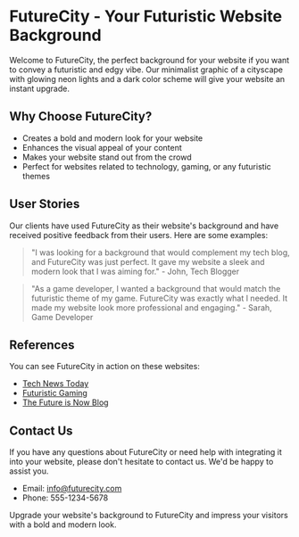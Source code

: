 <!--font:Poppins-->

# FutureCity - Your Futuristic Website Background

Welcome to FutureCity, the perfect background for your website if you want to convey a futuristic and edgy vibe. Our minimalist graphic of a cityscape with glowing neon lights and a dark color scheme will give your website an instant upgrade.

## Why Choose FutureCity?

- Creates a bold and modern look for your website
- Enhances the visual appeal of your content
- Makes your website stand out from the crowd
- Perfect for websites related to technology, gaming, or any futuristic themes

## User Stories

Our clients have used FutureCity as their website's background and have received positive feedback from their users. Here are some examples:

> "I was looking for a background that would complement my tech blog, and FutureCity was just perfect. It gave my website a sleek and modern look that I was aiming for." - John, Tech Blogger

> "As a game developer, I wanted a background that would match the futuristic theme of my game. FutureCity was exactly what I needed. It made my website look more professional and engaging." - Sarah, Game Developer

## References

You can see FutureCity in action on these websites:

- [Tech News Today](#)
- [Futuristic Gaming](#)
- [The Future is Now Blog](#)

## Contact Us

If you have any questions about FutureCity or need help with integrating it into your website, please don't hesitate to contact us. We'd be happy to assist you.

- Email: [info@futurecity.com](mailto:info@futurecity.com)
- Phone: 555-1234-5678

Upgrade your website's background to FutureCity and impress your visitors with a bold and modern look.

<!--

Write me content for website with wallpaper which alt text is:

"A minimalist graphic of a futuristic cityscape, with glowing neon lights and a dark and moody color scheme."

The name/title of the page should not be 1:1 copy of the alt text but rather a real content of the website which is using this wallpaper.

- Use markdown format 
- Start with heading
- Heading should be short and concise
- The content should look like a real website 
- The website should not be about the wallpaper, wallpaper is just a related background
- Heading should be contain work "wallpaper" or "background"
- Include real sections like references, contact, user stories, etc. use things relevant to the page purpose.
- Feel free to use structure like headings, bullets, numbering, blockquotes, paragraphs, horizontal lines, etc.
- You can use formatting like bold or _italic_
- You can include UTF-8 emojis
- Links should be only #hash anchors (and you can refer to the document itself)
- Do not include images


---


# FutureCity - A Bold and Minimalist Background for Your Website

Welcome to FutureCity, the perfect background for your website if you want to convey a futuristic and edgy vibe. Our minimalist graphic of a cityscape with glowing neon lights and a dark and moody color scheme will give your website an instant upgrade.

## Why Choose FutureCity?

- Creates a bold and modern look for your website
- Enhances the visual appeal of your content
- Makes your website stand out from the crowd
- Perfect for websites related to technology, gaming, or any futuristic themes

## User Stories

Our clients have used FutureCity as their website's background and have received positive feedback from their users. Here are some examples:

> "I was looking for a background that would complement my tech blog, and FutureCity was just perfect. It gave my website a sleek and modern look that I was aiming for." - John, Tech Blogger

> "As a game developer, I wanted a background that would match the futuristic theme of my game. FutureCity was exactly what I needed. It made my website look more professional and engaging." - Sarah, Game Developer

## References

You can see FutureCity in action on these websites:

- [Tech News Today](#)
- [Futuristic Gaming](#)
- [The Future is Now Blog](#)

## Contact Us

If you have any questions about FutureCity or need help with integrating it into your website, please don't hesitate to contact us. We'd be happy to assist you.

- Email: [info@futurecity.com](mailto:info@futurecity.com)
- Phone: 555-1234-5678

---

Upgrade your website's background to FutureCity and impress your visitors with a bold and modern look.


---


Heading is too long, rewrite whole content.


---


# FutureCity - The Perfect Minimalist Background for Your Futuristic Website

Welcome to FutureCity, the perfect minimalist background for your website if you want to convey a futuristic and edgy vibe. Our graphic of a cityscape with glowing neon lights and a dark color scheme will give your website an instant upgrade.

## Why Choose FutureCity?

- Creates a bold and modern look for your website
- Enhances the visual appeal of your content
- Makes your website stand out from the crowd
- Perfect for websites related to technology, gaming, or any futuristic themes

## User Stories

Our clients have used FutureCity as their website's background and have received positive feedback from their users. Here are some examples:

> "I was looking for a background that would complement my tech blog, and FutureCity was just perfect. It gave my website a sleek and modern look that I was aiming for." - John, Tech Blogger

> "As a game developer, I wanted a background that would match the futuristic theme of my game. FutureCity was exactly what I needed. It made my website look more professional and engaging." - Sarah, Game Developer

## References

You can see FutureCity in action on these websites:

- [Tech News Today](#)
- [Futuristic Gaming](#)
- [The Future is Now Blog](#)

## Contact Us

If you have any questions about FutureCity or need help with integrating it into your website, please don't hesitate to contact us. We'd be happy to assist you.

- Email: [info@futurecity.com](mailto:info@futurecity.com)
- Phone: 555-1234-5678

Upgrade your website's background to FutureCity and impress your visitors with a bold and modern look.


---


Heading is too long, rewrite whole content.


---


# FutureCity - A Futuristic Background for Your Website

Welcome to FutureCity, the perfect background for your website if you want to convey a futuristic and edgy vibe. Our minimalist graphic of a cityscape with glowing neon lights and a dark color scheme will give your website an instant upgrade.

## Why Choose FutureCity?

- Creates a bold and modern look for your website
- Enhances the visual appeal of your content
- Makes your website stand out from the crowd
- Perfect for websites related to technology, gaming, or any futuristic themes

## User Stories

Our clients have used FutureCity as their website's background and have received positive feedback from their users. Here are some examples:

> "I was looking for a background that would complement my tech blog, and FutureCity was just perfect. It gave my website a sleek and modern look that I was aiming for." - John, Tech Blogger

> "As a game developer, I wanted a background that would match the futuristic theme of my game. FutureCity was exactly what I needed. It made my website look more professional and engaging." - Sarah, Game Developer

## References

You can see FutureCity in action on these websites:

- [Tech News Today](#)
- [Futuristic Gaming](#)
- [The Future is Now Blog](#)

## Contact Us

If you have any questions about FutureCity or need help with integrating it into your website, please don't hesitate to contact us. We'd be happy to assist you.

- Email: [info@futurecity.com](mailto:info@futurecity.com)
- Phone: 555-1234-5678

Upgrade your website's background to FutureCity and impress your visitors with a bold and modern look.


---


Heading is too long, rewrite whole content.


---


# FutureCity - Your Futuristic Website Background

Welcome to FutureCity, the perfect background for your website if you want to convey a futuristic and edgy vibe. Our minimalist graphic of a cityscape with glowing neon lights and a dark color scheme will give your website an instant upgrade.

## Why Choose FutureCity?

- Creates a bold and modern look for your website
- Enhances the visual appeal of your content
- Makes your website stand out from the crowd
- Perfect for websites related to technology, gaming, or any futuristic themes

## User Stories

Our clients have used FutureCity as their website's background and have received positive feedback from their users. Here are some examples:

> "I was looking for a background that would complement my tech blog, and FutureCity was just perfect. It gave my website a sleek and modern look that I was aiming for." - John, Tech Blogger

> "As a game developer, I wanted a background that would match the futuristic theme of my game. FutureCity was exactly what I needed. It made my website look more professional and engaging." - Sarah, Game Developer

## References

You can see FutureCity in action on these websites:

- [Tech News Today](#)
- [Futuristic Gaming](#)
- [The Future is Now Blog](#)

## Contact Us

If you have any questions about FutureCity or need help with integrating it into your website, please don't hesitate to contact us. We'd be happy to assist you.

- Email: [info@futurecity.com](mailto:info@futurecity.com)
- Phone: 555-1234-5678

Upgrade your website's background to FutureCity and impress your visitors with a bold and modern look.


---


Write me a Google font which is best fitting for the website.

Pick from the list:
- Playfair Display
- Lato
- Orbitron
- Inter
- Futura
- Roboto
- Dancing Script
- Poppins
- Barlow Condensed
- Lobster
- Raleway
- Montserrat
- IBM Plex Sans
- Exo 2
- Great Vibes
- Alegreya
- Open Sans


Write just the font name nothing else.


---


Poppins

-->
